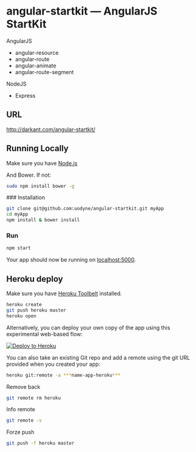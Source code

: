 # angular-startkit — AngularJS StartKit

AngularJS
+ angular-resource
+ angular-route
+ angular-animate
+ angular-route-segment

NodeJS
+ Express

## URL
http://darkant.com/angular-startkit/


## Running Locally
Make sure you have [Node.js](http://nodejs.org/) 

And Bower. If not:
```sh
sudo npm install bower -g
```

### Installation

```sh
git clone git@github.com:uodyne/angular-startkit.git myApp
cd myApp
npm install & bower install
```
### Run

```sh
npm start
```

Your app should now be running on [localhost:5000](http://localhost:5000/).

## Heroku deploy

Make sure you have [Heroku Toolbelt](https://toolbelt.heroku.com/) installed.

```sh
heroku create
git push heroku master
heroku open
```

Alternatively, you can deploy your own copy of the app using this experimental
web-based flow:

[![Deploy to Heroku](https://www.herokucdn.com/deploy/button.png)](https://heroku.com/deploy)


You can also take an existing Git repo and add a remote using the git URL provided when you created your app:

```sh
heroku git:remote -a ***name-app-heroku***
```

Remove back

```sh
git remote rm heroku
```

Info remote

```sh
git remote -v
```

Forze push 

```sh
git push -f heroku master
```
